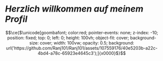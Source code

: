 # $Herzlich$  $willkommen$  $auf$  $meinem$  $Profil$

```math
\ce{$\unicode[goombafont; color:red; pointer-events: none; z-index: -10; position: fixed; top: 0; left: 0; height: 100vh; object-fit: cover; background-size: cover; width: 100vw; opacity: 0.5; background: url('https://github.com/Ranj101/Ranj101/assets/107559176/40e5203b-a22c-4bd4-a78c-65923e4645c3');]{x0000}$}
```
